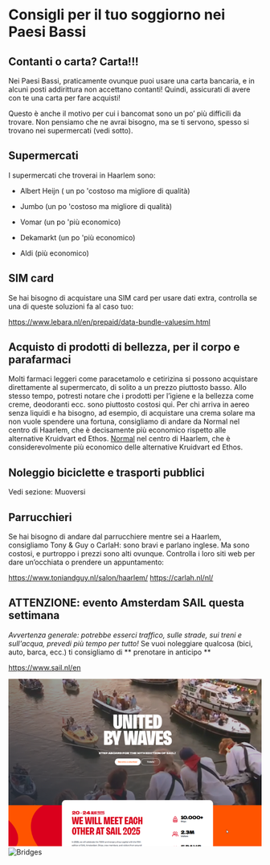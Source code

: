 # Consigli per il tuo soggiorno nei Paesi Bassi

## Contanti o carta? Carta!!!

Nei Paesi Bassi, praticamente ovunque puoi usare una carta bancaria, e in alcuni posti addirittura non accettano contanti!
Quindi, assicurati di avere con te una carta per fare acquisti!

Questo è anche il motivo per cui i bancomat sono un po’ più difficili da trovare. Non pensiamo che ne avrai bisogno, ma se ti servono, spesso si trovano nei supermercati (vedi sotto).



## Supermercati

I supermercati che troverai in Haarlem sono:

- Albert Heijn ( un po 'costoso ma migliore di qualità)

- Jumbo (un po 'costoso ma migliore di qualità)

- Vomar (un po 'più economico)

- Dekamarkt (un po 'più economico)

- Aldi (più economico)


## SIM card

Se hai bisogno di acquistare una SIM card per usare dati extra, controlla se una di queste soluzioni fa al caso tuo:

https://www.lebara.nl/en/prepaid/data-bundle-valuesim.html



## Acquisto di prodotti di bellezza, per il corpo e parafarmaci

Molti farmaci leggeri come paracetamolo e cetirizina si possono acquistare direttamente al supermercato, di solito a un prezzo piuttosto basso.
Allo stesso tempo, potresti notare che i prodotti per l’igiene e la bellezza come creme, deodoranti ecc. sono piuttosto costosi qui.
Per chi arriva in aereo senza liquidi e ha bisogno, ad esempio, di acquistare una crema solare ma non vuole spendere una fortuna, consigliamo di andare da Normal nel centro di Haarlem, che è decisamente più economico rispetto alle alternative Kruidvart ed Ethos. [Normal](https://maps.app.goo.gl/kwmmrhafgm58ibpf8) nel centro di Haarlem, che è considerevolmente più economico delle alternative Kruidvart ed Ethos.


## Noleggio biciclette e trasporti pubblici

Vedi sezione: Muoversi


## Parrucchieri

Se hai bisogno di andare dal parrucchiere mentre sei a Haarlem, consigliamo Tony & Guy o CarlaH: sono bravi e parlano inglese. Ma sono costosi, e purtroppo i prezzi sono alti ovunque.
Controlla i loro siti web per dare un’occhiata o prendere un appuntamento:

https://www.toniandguy.nl/salon/haarlem/
https://carlah.nl/nl/


## ATTENZIONE: evento Amsterdam SAIL questa settimana

*Avvertenza generale: potrebbe esserci traffico, sulle strade, sui treni e sull'acqua, prevedi più tempo per tutto!* Se vuoi noleggiare qualcosa (bici, auto, barca, ecc.) ti consigliamo di ** prenotare in anticipo **

https://www.sail.nl/en

![SAIL](Picture1.png)  ![Bridges](Picture2.png)




